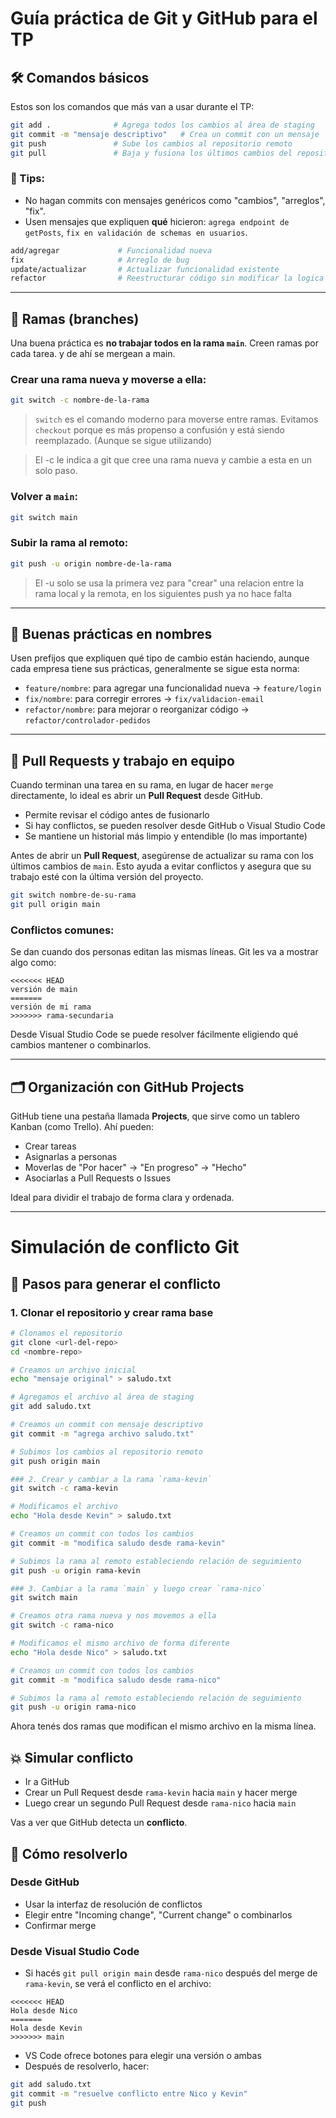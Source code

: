 # Guía práctica de Git y GitHub para el TP


## 🛠️ Comandos básicos

Estos son los comandos que más van a usar durante el TP:

```bash
git add .              # Agrega todos los cambios al área de staging
git commit -m "mensaje descriptivo"   # Crea un commit con un mensaje
git push               # Sube los cambios al repositorio remoto
git pull               # Baja y fusiona los últimos cambios del repositorio remoto
```

### 🚨 Tips:
- No hagan commits con mensajes genéricos como "cambios", "arreglos", "fix".
- Usen mensajes que expliquen **qué** hicieron: `agrega endpoint de getPosts`, `fix en validación de schemas en usuarios`.

```bash
add/agregar             # Funcionalidad nueva
fix                     # Arreglo de bug
update/actualizar       # Actualizar funcionalidad existente
refactor                # Reestructurar código sin modificar la logica
```
---

## 🌱 Ramas (branches)

Una buena práctica es **no trabajar todos en la rama `main`**. Creen ramas por cada tarea. y de ahí se mergean a main.

### Crear una rama nueva y moverse a ella:
```bash
git switch -c nombre-de-la-rama
```

> `switch` es el comando moderno para moverse entre ramas. Evitamos `checkout` porque es más propenso a confusión y está siendo reemplazado. (Aunque se sigue utilizando)

> El -c le indica a git que cree una rama nueva y cambie a esta en un solo paso.

### Volver a `main`:
```bash
git switch main
```

### Subir la rama al remoto:
```bash
git push -u origin nombre-de-la-rama
```

> El -u solo se usa la primera vez para "crear" una relacion entre la rama local y la remota, en los siguientes push ya no hace falta

---

## 🧩 Buenas prácticas en nombres

Usen prefijos que expliquen qué tipo de cambio están haciendo, aunque cada empresa tiene sus prácticas, generalmente se sigue esta norma:

- `feature/nombre`: para agregar una funcionalidad nueva → `feature/login`
- `fix/nombre`: para corregir errores → `fix/validacion-email`
- `refactor/nombre`: para mejorar o reorganizar código → `refactor/controlador-pedidos`

---

## 🤝 Pull Requests y trabajo en equipo

Cuando terminan una tarea en su rama, en lugar de hacer `merge` directamente, lo ideal es abrir un **Pull Request** desde GitHub.

- Permite revisar el código antes de fusionarlo
- Si hay conflictos, se pueden resolver desde GitHub o Visual Studio Code
- Se mantiene un historial más limpio y entendible (lo mas importante)

Antes de abrir un **Pull Request**, asegúrense de actualizar su rama con los últimos cambios de `main`. Esto ayuda a evitar conflictos y asegura que su trabajo esté con la última versión del proyecto.

```bash
git switch nombre-de-su-rama
git pull origin main
```

### Conflictos comunes:
Se dan cuando dos personas editan las mismas líneas. Git les va a mostrar algo como:

```text
<<<<<<< HEAD
versión de main
=======
versión de mi rama
>>>>>>> rama-secundaria
```

Desde Visual Studio Code se puede resolver fácilmente eligiendo qué cambios mantener o combinarlos.

---

## 🗂️ Organización con GitHub Projects

GitHub tiene una pestaña llamada **Projects**, que sirve como un tablero Kanban (como Trello). Ahí pueden:

- Crear tareas
- Asignarlas a personas
- Moverlas de "Por hacer" → "En progreso" → "Hecho"
- Asociarlas a Pull Requests o Issues

Ideal para dividir el trabajo de forma clara y ordenada.

---

# Simulación de conflicto Git

## 🔧 Pasos para generar el conflicto

### 1. Clonar el repositorio y crear rama base
```bash
# Clonamos el repositorio
git clone <url-del-repo>
cd <nombre-repo>

# Creamos un archivo inicial
echo "mensaje original" > saludo.txt

# Agregamos el archivo al área de staging
git add saludo.txt

# Creamos un commit con mensaje descriptivo
git commit -m "agrega archivo saludo.txt"

# Subimos los cambios al repositorio remoto
git push origin main

### 2. Crear y cambiar a la rama `rama-kevin`
git switch -c rama-kevin

# Modificamos el archivo
echo "Hola desde Kevin" > saludo.txt

# Creamos un commit con todos los cambios
git commit -m "modifica saludo desde rama-kevin"

# Subimos la rama al remoto estableciendo relación de seguimiento
git push -u origin rama-kevin

### 3. Cambiar a la rama `main` y luego crear `rama-nico`
git switch main

# Creamos otra rama nueva y nos movemos a ella
git switch -c rama-nico

# Modificamos el mismo archivo de forma diferente
echo "Hola desde Nico" > saludo.txt

# Creamos un commit con todos los cambios
git commit -m "modifica saludo desde rama-nico"

# Subimos la rama al remoto estableciendo relación de seguimiento
git push -u origin rama-nico
```

Ahora tenés dos ramas que modifican el mismo archivo en la misma línea.

## 💥 Simular conflicto

- Ir a GitHub
- Crear un Pull Request desde `rama-kevin` hacia `main` y hacer merge
- Luego crear un segundo Pull Request desde `rama-nico` hacia `main`

Vas a ver que GitHub detecta un **conflicto**.

## 🧩 Cómo resolverlo

### Desde GitHub
- Usar la interfaz de resolución de conflictos
- Elegir entre "Incoming change", "Current change" o combinarlos
- Confirmar merge

### Desde Visual Studio Code
- Si hacés `git pull origin main` desde `rama-nico` después del merge de `rama-kevin`, se verá el conflicto en el archivo:
```text
<<<<<<< HEAD
Hola desde Nico
=======
Hola desde Kevin
>>>>>>> main
```

- VS Code ofrece botones para elegir una versión o ambas
- Después de resolverlo, hacer:

```bash
git add saludo.txt
git commit -m "resuelve conflicto entre Nico y Kevin"
git push
```